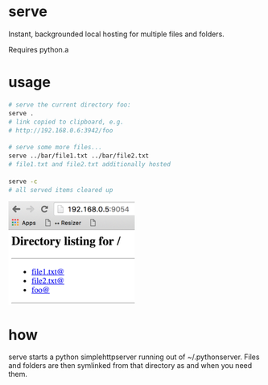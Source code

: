 # serve
Instant, backgrounded local hosting for multiple files and folders.

Requires python.a

# usage

```bash
# serve the current directory foo:
serve .
# link copied to clipboard, e.g.
# http://192.168.0.6:3942/foo

# serve some more files...
serve ../bar/file1.txt ../bar/file2.txt
# file1.txt and file2.txt additionally hosted

serve -c
# all served items cleared up
```

![example serve result](screenie.png?raw=true "example serve result")

# how
serve starts a python simplehttpserver running out of ~/.pythonserver. Files and folders are then symlinked from that directory as and when you need them.
